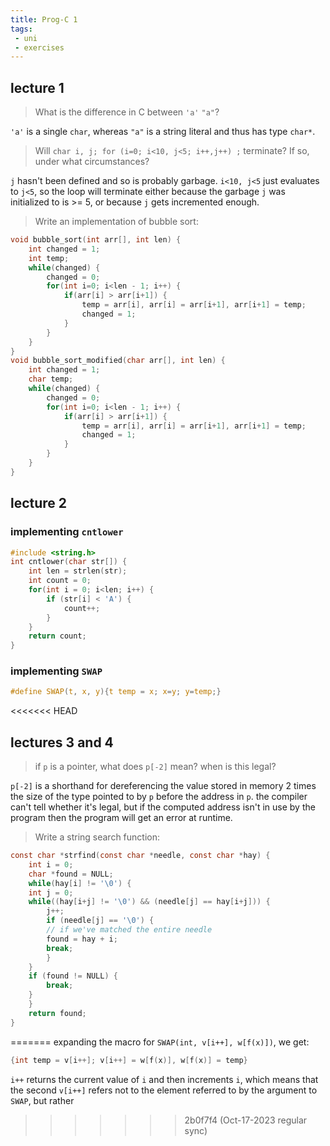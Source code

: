 ```yaml
---
title: Prog-C 1
tags:
 - uni
 - exercises
---
```


## lecture 1

> What is the difference in C between ``'a'`` `"a"`?

`'a'` is a single `char`, whereas `"a"` is a string literal and thus has type `char*`. 

> Will `char i, j; for (i=0; i<10, j<5; i++,j++) ;` terminate? If so, under what circumstances?

`j` hasn't been defined and so is probably garbage. `i<10, j<5` just evaluates to `j<5`, so the loop will terminate either because the garbage `j` was initialized to is >= 5, or because `j` gets incremented enough. 

> Write an implementation of bubble sort:

```C
void bubble_sort(int arr[], int len) {
	int changed = 1;
	int temp;
	while(changed) {
		changed = 0;
		for(int i=0; i<len - 1; i++) {
			if(arr[i] > arr[i+1]) {
				temp = arr[i], arr[i] = arr[i+1], arr[i+1] = temp;
				changed = 1;
			}
		}
	}
}
void bubble_sort_modified(char arr[], int len) {
	int changed = 1;
	char temp;
	while(changed) {
		changed = 0;
		for(int i=0; i<len - 1; i++) {
			if(arr[i] > arr[i+1]) {
				temp = arr[i], arr[i] = arr[i+1], arr[i+1] = temp;
				changed = 1;
			}
		}
	}
}
```

## lecture 2
### implementing `cntlower`
```C
#include <string.h>
int cntlower(char str[]) {
    int len = strlen(str);
    int count = 0;
    for(int i = 0; i<len; i++) {
        if (str[i] < 'A') {
            count++;
        }
    }
    return count;
}
```

### implementing `SWAP`
```C
#define SWAP(t, x, y){t temp = x; x=y; y=temp;}
```
<<<<<<< HEAD

## lectures 3 and 4
> if `p` is a pointer, what does `p[-2]` mean? when is this legal?

`p[-2]` is a shorthand for dereferencing the value stored in memory 2 times the size of the type pointed to by `p` before the address in `p`. the compiler can't tell whether it's legal, but if the computed address isn't in use by the program then the program will get an error at runtime. 

> Write a string search function:

```C
const char *strfind(const char *needle, const char *hay) {
    int i = 0;
    char *found = NULL;
    while(hay[i] != '\0') {
	int j = 0;
	while((hay[i+j] != '\0') && (needle[j] == hay[i+j])) {
	    j++;
	    if (needle[j] == '\0') {
		// if we've matched the entire needle
		found = hay + i;
		break;
	    }
	}
	if (found != NULL) {
	    break;
	}
    }
    return found;
}
```
=======
expanding the macro for `SWAP(int, v[i++], w[f(x)])`, we get:
```C
{int temp = v[i++]; v[i++] = w[f(x)], w[f(x)] = temp}
```
`i++` returns the current value of `i` and then increments `i`, which means that the second `v[i++]` refers not to the element referred to by the argument to `SWAP`, but rather 
>>>>>>> 2b0f7f4 (Oct-17-2023 regular sync)
